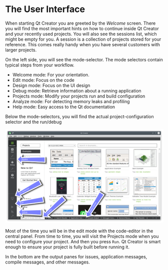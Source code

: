 # The User Interface

When starting Qt Creator you are greeted by the *Welcome* screen. There you will find the most important hints on how to continue inside Qt Creator and your recently used projects. You will also see the sessions list, which might be empty for you. A session is a collection of projects stored for your reference. This comes really handy when you have several customers with larger projects.

On the left side, you will see the mode-selector. The mode selectors contain typical steps from your workflow.


* Welcome mode: For your orientation.
* Edit mode: Focus on the code
* Design mode: Focus on the UI design
* Debug mode: Retrieve information about a running application
* Projects mode: Modify your projects run and build configuration
* Analyze mode: For detecting memory leaks and profiling
* Help mode: Easy access to the Qt documentation

Below the mode-selectors, you will find the actual project-configuration selector and the run/debug

![](./assets/creator-welcome.png)

Most of the time you will be in the edit mode with the code-editor in the central panel. From time to time, you will visit the Projects mode when you need to configure your project. And then you press `Run`. Qt Creator is smart enough to ensure your project is fully built before running it.

In the bottom are the output panes for issues, application messages, compile messages, and other messages.

